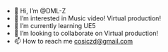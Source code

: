 - 👋 Hi, I’m @DML-Z
- 👀 I’m interested in Music video! Virtual production!
- 🌱 I’m currently learning UE5
- 💞️ I’m looking to collaborate on Virtual production!
- 📫 How to reach me cosiczd@gmail.com

<!---
DML-Z/DML-Z is a ✨ special ✨ repository because its `README.md` (this file) appears on your GitHub profile.
You can click the Preview link to take a look at your changes.
--->
